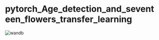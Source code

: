 # pytorch_Age_detection_and_seventeen_flowers_transfer_learning
![wandb](https://user-images.githubusercontent.com/65276280/148389628-4e692daa-2ff7-4032-b12f-ba6917b5365f.png)
